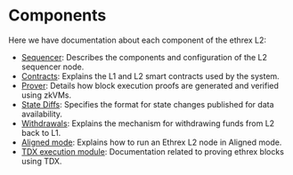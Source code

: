 # Components

Here we have documentation about each component of the ethrex L2:

- [Sequencer](./sequencer.md): Describes the components and configuration of the L2 sequencer node.
- [Contracts](./contracts.md): Explains the L1 and L2 smart contracts used by the system.
- [Prover](./prover.md): Details how block execution proofs are generated and verified using zkVMs.
- [State Diffs](./state_diffs.md): Specifies the format for state changes published for data availability.
- [Withdrawals](./withdrawals.md): Explains the mechanism for withdrawing funds from L2 back to L1.
- [Aligned mode](./aligned_mode.md): Explains how to run an Ethrex L2 node in Aligned mode.
- [TDX execution module](./tdx.md): Documentation related to proving ethrex blocks using TDX.
